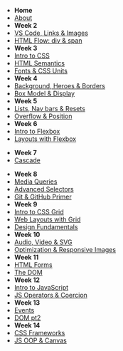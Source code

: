 - **Home**
- [About](/)
- **Week 2**
- [VS Code, Links & Images](./wk2/wk2b_intro_html.md)
- [HTML Flow: div & span](./wk2/wk02_HTML_Flow_Containers.md)
- **Week 3**
- [Intro to CSS](./wk3/wk03_Intro_CSS.md)
- [HTML Semantics](./wk3/wk3_2_HTML_Semantics.md)
- [Fonts & CSS Units](./wk/../wk3/wk3_3_text_units.md)
- **Week 4**
- [Background, Heroes & Borders](./wk4/wk4_1_background_heroes_border.md)
- [Box Model & Display](./wk4/wk4_2_boxModel.md)
- **Week 5**
- [Lists, Nav bars & Resets](./wk5/wk5_1_lists_reset.md)
- [Overflow & Position](./wk5/wk5_2_overflow_position.md)
- **Week 6**
- [Intro to Flexbox](./wk6/wk6_1_Flexbox.md)
- [Layouts with Flexbox](./wk6/wk6_2_Layouts_Flex.md)
<!-- - [Test 1 Practice Questions](./wk6/Test1_Practice.md)-->
- **Week 7**
- [Cascade](./wk7/wk7_1_cascade.md)
<!-- - [Test 1 Solution](./wk7/Test_1_Solution.md) -->
- **Week 8**
- [Media Queries](./wk8/media_queries.md)
- [Advanced Selectors](./wk8/advanced_selectors.md)
- [Git & GitHub Primer](./wk8/git_github.md)
- **Week 9**
- [Intro to CSS Grid](./wk9/grid.md)
- [Web Layouts with Grid](./wk9/layouts_grid.md)
- [Design Fundamentals](./wk9/design_fundamentals.md)
- **Week 10**
- [Audio, Video & SVG](./wk10/audio_video_svg.md)
- [Optimization & Responsive Images](./wk10/responsive_images.md)
- **Week 11**
- [HTML Forms](./wk11/forms.md)
- [The DOM](./wk11/dom.md)
- **Week 12**
- [Intro to JavaScript](./wk12/javascript_intro.md)
- [JS Operators & Coercion](./wk12/javascript_quirks.md)
- **Week 13**
- [Events](./wk13/events.md)
- [DOM pt2](./wk13/DOM-manipulation_pt2.md)
- **Week 14**
- [CSS Frameworks](./wk14/css_frameworks.md)
- [JS OOP & Canvas](./wk14/jsOOP_canvas.md)